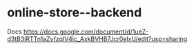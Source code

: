 # online-store--backend
Docs https://docs.google.com/document/d/1ueZ-d3tB3iRTTn1aZvfzqIV4ic_AxkBVHB7Jcr0elxU/edit?usp=sharing
